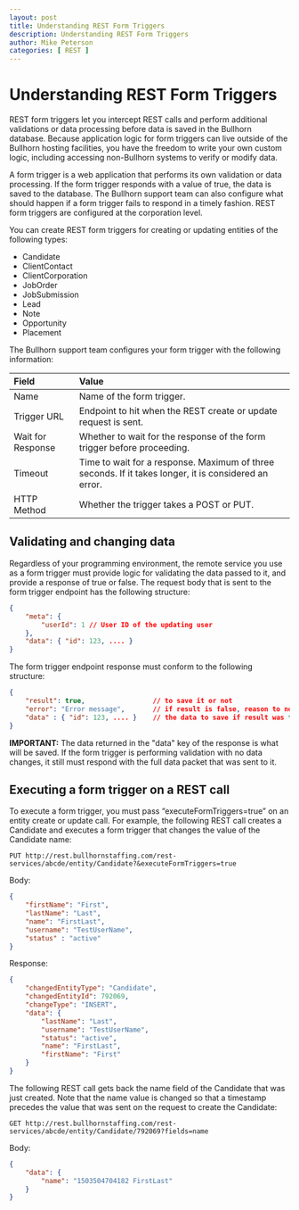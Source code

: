 ```yaml
---
layout: post
title: Understanding REST Form Triggers
description: Understanding REST Form Triggers
author: Mike Peterson
categories: [ REST ]
---
```


# Understanding REST Form Triggers

REST form triggers let you intercept REST calls and perform additional validations or data processing before data is saved in the Bullhorn database. Because application logic for form triggers can live outside of the Bullhorn hosting facilities, you have the freedom to write your own custom logic, including accessing non-Bullhorn systems to verify or modify data.
 
A form trigger is a web application that performs its own validation or data processing. If the form trigger responds with a value of true, the data is saved to the database. The Bullhorn support team can also configure what should happen if a form trigger fails to respond in a timely fashion. REST form triggers are configured at the corporation level.

You can create REST form triggers for creating or updating entities of the following types:

* Candidate
* ClientContact
* ClientCorporation
* JobOrder
* JobSubmission
* Lead
* Note
* Opportunity
* Placement

The Bullhorn support team configures your form trigger with the following information:

| Field | Value |
| :------ | :------- |
| Name | Name of the form trigger. |
| Trigger URL | Endpoint to hit when the REST create or update request is sent. |
| Wait for Response | Whether to wait for the response of the form trigger before proceeding. |
| Timeout | Time to wait for a response. Maximum of three seconds. If it takes longer, it is considered an error. |
| HTTP Method | Whether the trigger takes a POST or PUT. |

## Validating and changing data
Regardless of your programming environment, the remote service you use as a form trigger must provide logic for validating the data passed to it, and provide a response of true or false. The request body that is sent to the form trigger endpoint has the following structure:

~~~ json
{
    "meta": {
        "userId": 1 // User ID of the updating user
    },
    "data": { "id": 123, .... }
}
~~~
 
The form trigger endpoint response must conform to the following structure:

~~~ json
{
    "result": true,                 // to save it or not
    "error": "Error message",       // if result is false, reason to not save
    "data" : { "id": 123, .... }    // the data to save if result was true
}
~~~

**IMPORTANT:** The data returned in the "data" key of the response is what will be saved. If the form trigger is performing validation with no data changes, it still must respond with the full data packet that was sent to it.

## Executing a form trigger on a REST call
To execute a form trigger, you must pass “executeFormTriggers=true” on an entity create or update call. For example, the following REST call creates a Candidate and executes a form trigger that changes the value of the Candidate name:

~~~ http
PUT http://rest.bullhornstaffing.com/rest-services/abcde/entity/Candidate?&executeFormTriggers=true
~~~

Body:
~~~ json
{
    "firstName": "First",
    "lastName": "Last",
    "name": "FirstLast",
    "username": "TestUserName",
    "status" : "active"
}
~~~

Response:
~~~ json
{
    "changedEntityType": "Candidate",
    "changedEntityId": 792069,
    "changeType": "INSERT",
    "data": {
        "lastName": "Last",
        "username": "TestUserName",
        "status": "active",
        "name": "FirstLast",
        "firstName": "First"
    }
}
~~~

The following REST call gets back the name field of the Candidate that was just created. Note that the name value is changed so that a timestamp precedes the value that was sent on the request to create the Candidate:

~~~ http
GET http://rest.bullhornstaffing.com/rest-services/abcde/entity/Candidate/792069?fields=name
~~~

Body:
~~~ json
{
    "data": {
        "name": "1503504704182 FirstLast"
    }
}
~~~